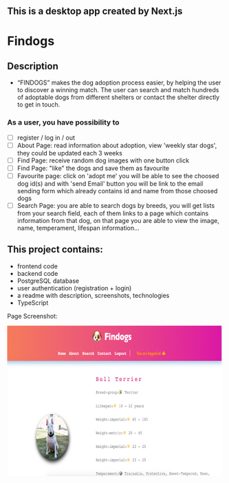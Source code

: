 ## This is a desktop app created by Next.js

# Findogs

## Description

- “FINDOGS” makes the dog adoption process easier, by helping the user to discover a winning match. The user can search and match hundreds of adoptable dogs from different shelters or contact the shelter directly to get in touch.

### As a user, you have possibility to

- [ ] register / log in / out
- [ ] About Page: read information about adoption, view 'weekly star dogs', they could be updated each 3 weeks
- [ ] Find Page: receive random dog images with one button click
- [ ] Find Page: "like" the dogs and save them as favourite
- [ ] Favourite page: click on 'adopt me' you will be able to see the choosed dog id(s) and with 'send Email' button you will be link to the email sending form which already contains id and name from those choosed dogs
- [ ] Search Page: you are able to search dogs by breeds, you will get lists from your search field, each of them links to a page which contains information from that dog, on that page you are able to view the image, name, temperament, lifespan information...

## This project contains:

- frontend code
- backend code
- PostgreSQL database
- user authentication (registration + login)
- a readme with description, screenshots, technologies
- TypeScript

Page Screenshot:

<img src="/public/findogs.png" width="500" height="350">
